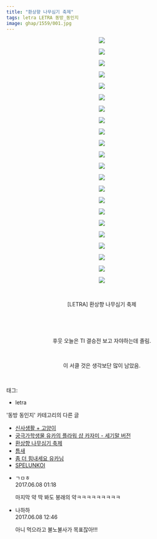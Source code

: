 ```yaml
---
title: "환상향 나무심기 축제"
tags: letra LETRA 동방_동인지
image: ghap/1559/001.jpg
---
```

<div class="article">
<p style="text-align: center; clear: none; float: none;"><img src="{{ site.nasurl }}/ghap/1559/001.jpg"/></p>
<p style="text-align: center; clear: none; float: none;"><img src="{{ site.nasurl }}/ghap/1559/002.jpg"/></p>
<p style="text-align: center; clear: none; float: none;"><img src="{{ site.nasurl }}/ghap/1559/003.jpg"/></p>
<p style="text-align: center; clear: none; float: none;"><img src="{{ site.nasurl }}/ghap/1559/004.jpg"/></p>
<p style="text-align: center; clear: none; float: none;"><img src="{{ site.nasurl }}/ghap/1559/005.jpg"/></p>
<p style="text-align: center; clear: none; float: none;"><img src="{{ site.nasurl }}/ghap/1559/006.jpg"/></p>
<p style="text-align: center; clear: none; float: none;"><img src="{{ site.nasurl }}/ghap/1559/007.jpg"/></p>
<p style="text-align: center; clear: none; float: none;"><img src="{{ site.nasurl }}/ghap/1559/008.jpg"/></p>
<p style="text-align: center; clear: none; float: none;"><img src="{{ site.nasurl }}/ghap/1559/009.jpg"/></p>
<p style="text-align: center; clear: none; float: none;"><img src="{{ site.nasurl }}/ghap/1559/010.jpg"/></p>
<p style="text-align: center; clear: none; float: none;"><img src="{{ site.nasurl }}/ghap/1559/011.jpg"/></p>
<p style="text-align: center; clear: none; float: none;"><img src="{{ site.nasurl }}/ghap/1559/012.jpg"/></p>
<p style="text-align: center; clear: none; float: none;"><img src="{{ site.nasurl }}/ghap/1559/013.jpg"/></p>
<p style="text-align: center; clear: none; float: none;"><img src="{{ site.nasurl }}/ghap/1559/014.jpg"/></p>
<p style="text-align: center; clear: none; float: none;"><img src="{{ site.nasurl }}/ghap/1559/015.jpg"/></p>
<p style="text-align: center; clear: none; float: none;"><img src="{{ site.nasurl }}/ghap/1559/016.jpg"/></p>
<p style="text-align: center; clear: none; float: none;"><img src="{{ site.nasurl }}/ghap/1559/017.jpg"/></p>
<p style="text-align: center; clear: none; float: none;"><img src="{{ site.nasurl }}/ghap/1559/018.jpg"/></p>
<p style="text-align: center; clear: none; float: none;"><img src="{{ site.nasurl }}/ghap/1559/019.jpg"/></p>
<p style="text-align: center; clear: none; float: none;"><img src="{{ site.nasurl }}/ghap/1559/020.jpg"/></p>
<p style="text-align: center; clear: none; float: none;"><img src="{{ site.nasurl }}/ghap/1559/021.jpg"/></p>
<p style="text-align: center; clear: none; float: none;"><img src="{{ site.nasurl }}/ghap/1559/022.jpg"/></p>
<p style="text-align: center; clear: none; float: none;"><br/></p>
<p style="text-align: center; clear: none; float: none;">[LETRA] 환상향 나무심기 축제</p>
<p style="text-align: center; clear: none; float: none;"><br/></p>
<p style="text-align: center; clear: none; float: none;"><br/></p>
<p style="text-align: center; clear: none; float: none;">후웃 오늘은 TI 결승전 보고 자야하는데 졸림.</p>
<p style="text-align: center; clear: none; float: none;"><br/></p>
<p style="text-align: center; clear: none; float: none;">이 서클 것은 생각보단 많이 남았음.</p>
<p><br/></p>
</div><div class="tagTrail">
<p>태그: </p>
<ul>
<li>letra</li>
</ul>
</div><div class="another">
<p>'동방 동인지' 카테고리의 다른 글</p>
<ul>
<li><a href="/2016-08-14-ghap_1561">신사생활 + 고양이</a></li>
<li><a href="/2016-08-14-ghap_1560">궁극가학생물 유카의 플라워 샵 카자미 - 세기말 버전</a></li>
<li><a href="/2016-08-14-ghap_1559">환상향 나무심기 축제</a></li>
<li><a href="/2016-08-14-ghap_1558">틈새</a></li>
<li><a href="/2016-08-13-ghap_1557">좀 더 힘내세요 유카님</a></li>
<li><a href="/2016-08-13-ghap_1556">SPELUNKOI</a></li>
</ul>
</div><div class="cb_module cb_fluid">
<div class="cb_wrt cb_profile">
<div class="comment">
<ul>
<li class="cb_thumb_off" id="comment15008481">
<div class="cb_comment_area">
<div class="cb_info_area">
<div class="cb_section">
<span class="cb_nick_name">ㄱㅁㅎ</span>
</div>
<div class="cb_section">
<span class="cb_date">2017.06.08 01:18 </span>
</div>
</div>
<div class="cb_dsc_comment">
<p class="cb_dsc">
											마지막 약 딱 봐도 봉래의 약ㅋㅋㅋㅋㅋㅋㅋㅋㅋ
										</p>
</div>
</div></li>
<li class="cb_thumb_off" id="comment15008685">
<div class="cb_comment_area">
<div class="cb_info_area">
<div class="cb_section">
<span class="cb_nick_name">나하하</span>
</div>
<div class="cb_section">
<span class="cb_date">2017.06.08 12:46 </span>
</div>
</div>
<div class="cb_dsc_comment">
<p class="cb_dsc">
											아니 먹으라고 불노불사가 목표잖아!!!
										</p>
</div>
</div></li>
</ul>
</div>
</div><!-- commentList close -->
</div>
<br/>
<p id="refer"></p>
<br/>
